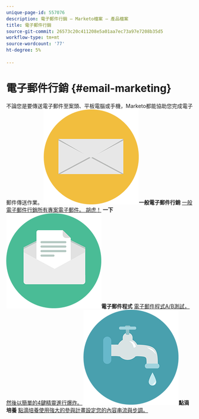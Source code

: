 ```yaml
---
unique-page-id: 557076
description: 電子郵件行銷 — Marketo檔案 — 產品檔案
title: 電子郵件行銷
source-git-commit: 26573c20c411208e5a01aa7ec73a97e7208b35d5
workflow-type: tm+mt
source-wordcount: '77'
ht-degree: 5%

---
```



# 電子郵件行銷 {#email-marketing}

不論您是要傳送電子郵件至案頭、平板電腦或手機，Marketo都能協助您完成電子郵件傳送作業。
**&#x200B; ![一般電子郵件行銷](assets/office-27.png)一般電子郵件行銷** [一般電子郵件行銷所有專案電子郵件。 胡虎！](https://docs.marketo.com/display/DOCS/General)     **一下![電子郵件程式](assets/chat-messages-10.png)電子郵件程式** [電子郵件程式A/B測試，然後以簡單的4鍵精靈進行爆炸。](https://docs.marketo.com/display/DOCS/Email+Programs)     **&#x200B; ![點滴培養](assets/ecology-14.png)點滴培養** [點滴培養使用強大的參與計畫設定您的內容串流與步調。](https://docs.marketo.com/display/DOCS/Drip+Nurturing)
